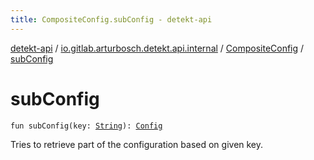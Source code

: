 ```yaml
---
title: CompositeConfig.subConfig - detekt-api
---
```


[detekt-api](../../index.html) / [io.gitlab.arturbosch.detekt.api.internal](../index.html) / [CompositeConfig](index.html) / [subConfig](./sub-config.html)

# subConfig

`fun subConfig(key: `[`String`](https://kotlinlang.org/api/latest/jvm/stdlib/kotlin/-string/index.html)`): `[`Config`](../../io.gitlab.arturbosch.detekt.api/-config/index.html)

Tries to retrieve part of the configuration based on given key.

